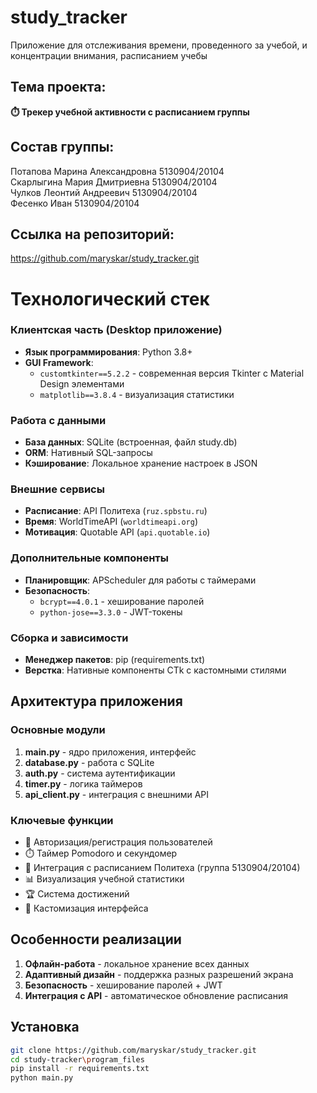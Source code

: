 # study_tracker
Приложение для отслеживания времени, проведенного за учебой, и концентрации внимания, расписанием учебы  

## Тема проекта: 
**⏱️ Трекер учебной активности с расписанием группы**    

## Состав группы:  
Потапова Марина Александровна 5130904/20104  
Скарлыгина Мария Дмитриевна 5130904/20104  
Чулков Леонтий Андреевич 5130904/20104  
Фесенко Иван 5130904/20104  

## Ссылка на репозиторий:  
https://github.com/maryskar/study_tracker.git

# Технологический стек

### Клиентская часть (Desktop приложение)
- **Язык программирования**: Python 3.8+
- **GUI Framework**: 
  - `customtkinter==5.2.2` - современная версия Tkinter с Material Design элементами
  - `matplotlib==3.8.4` - визуализация статистики

### Работа с данными
- **База данных**: SQLite (встроенная, файл study.db)
- **ORM**: Нативный SQL-запросы
- **Кэширование**: Локальное хранение настроек в JSON

### Внешние сервисы
- **Расписание**: API Политеха (`ruz.spbstu.ru`)
- **Время**: WorldTimeAPI (`worldtimeapi.org`)
- **Мотивация**: Quotable API (`api.quotable.io`)

### Дополнительные компоненты
- **Планировщик**: APScheduler для работы с таймерами
- **Безопасность**: 
  - `bcrypt==4.0.1` - хеширование паролей
  - `python-jose==3.3.0` - JWT-токены

### Сборка и зависимости
- **Менеджер пакетов**: pip (requirements.txt)
- **Верстка**: Нативные компоненты CTk с кастомными стилями

## Архитектура приложения

### Основные модули
1. **main.py** - ядро приложения, интерфейс
2. **database.py** - работа с SQLite
3. **auth.py** - система аутентификации
4. **timer.py** - логика таймеров
5. **api_client.py** - интеграция с внешними API

### Ключевые функции
- 🔐 Авторизация/регистрация пользователей
- ⏱️ Таймер Pomodoro и секундомер
- 📅 Интеграция с расписанием Политеха (группа 5130904/20104)
- 📊 Визуализация учебной статистики
- 🏆 Система достижений
- 🎨 Кастомизация интерфейса

## Особенности реализации
1. **Офлайн-работа** - локальное хранение всех данных
2. **Адаптивный дизайн** - поддержка разных разрешений экрана
3. **Безопасность** - хеширование паролей + JWT
4. **Интеграция с API** - автоматическое обновление расписания

## Установка
```bash
git clone https://github.com/maryskar/study_tracker.git
cd study-tracker\program_files
pip install -r requirements.txt
python main.py
```
